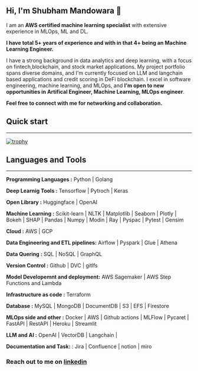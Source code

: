 ## Hi, I'm Shubham Mandowara 👋

I am an **AWS certified machine learning specialist** with extensive experience in MLOps, ML and DL.

**I have total 5+ years of experience and with in that 4+ being an Machine Learning Engineer.**

I have a strong background in data analytics and deep learning, with a focus on fintech,blockchain, and stock market applications. My project portfolio spans diverse domains, and I'm currently focused on LLM and langchain based applications and credit scoring in DeFi blockchain. I excel in software engineering, machine learning, and MLOps, and **I'm open to new opportunities in Artifical Engineer, Machine Learning, MLOps engineer**. 

**Feel free to connect with me for networking and collaboration.**

## Quick start
------------
[![trophy](https://github-profile-trophy.vercel.app/?username=shubhammandowara)](https://github.com/ryo-ma/github-profile-trophy)


## Languages and Tools
------------
 **Programming Languages :**  Python | Golang
 
 **Deep Learnig Tools    :**  Tensorflow | Pytroch | Keras 
 
 **Open Library          :**  Huggingface | OpenAI
 
 **Machine Learning      :**  Scikit-learn | NLTK | Matplotlib | Seaborn | Plotly | Bokeh | SHAP | Pandas | Numpy | Modin | Ray | Pyspac | Pytest | Gensim
 
 **Cloud                 :**  AWS | GCP
 
 **Data Engineering and ETL pipelines:** Airflow | Pyspark  | Glue | Athena
 
 **Data Quering          :** SQL | NoSQL | GraphQL
 
 **Version Control       :** Github | DVC | gitlfs
 
 **Model Developemnt and deployment:** AWS Sagemaker | AWS Step Functions and Lambda

 **Infrastructure as code       :** Terraform
 
 **Database       :**  MySQL | MongoDB | DocumentDB | S3 | EFS | Firestore

 **MLOps side and other     :** Docker | AWS | Github actions | MLFlow | Pycaret | FastAPI | RestAPI | Heroku | Streamlit

 **LLM and AI     :** OpenAI | VectorDB | Langchain |  

 **Documentation and Task:** : Jira | Confluence | notion | miro 



### Reach out to me on [linkedin](https://www.linkedin.com/in/shubhammandowara/)
 






<!--
**ShubhamMandowara/shubhammandowara** is a ✨ _special_ ✨ repository because its `README.md` (this file) appears on your GitHub profile.

Here are some ideas to get you started:

- 🔭 I’m currently working on ...
- 🌱 I’m currently learning ...
- 👯 I’m looking to collaborate on ...
- 🤔 I’m looking for help with ...
- 💬 Ask me about ...
- 📫 How to reach me: ...
- 😄 Pronouns: ...
- ⚡ Fun fact: ...
-->
